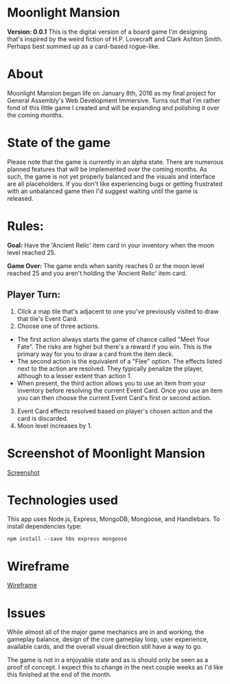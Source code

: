 # Moonlight Mansion
**Version: 0.0.1**
This is the digital version of a board game I'm designing that's inspired by the weird fiction of H.P. Lovecraft and Clark Ashton Smith. Perhaps best summed up as a card-based rogue-like.

# About
Moonlight Mansion began life on January 8th, 2016 as my final project for General Assembly's Web Development Immersive. Turns out that I'm rather fond of this little game I created and will be expanding and polishing it over the coming months.

# State of the game
Please note that the game is currently in an alpha state. There are numerous planned features that will be implemented over the coming months. As such, the game is not yet properly balanced and the visuals and interface are all placeholders. If you don't like experiencing bugs or getting frustrated with an unbalanced game then I'd suggest waiting until the game is released.

# Rules:
**Goal:**
Have the 'Ancient Relic' item card in your inventory when the moon level reached 25.

**Game Over:**
The game ends when sanity reaches 0 or the moon level reached 25 and you aren't holding the 'Ancient Relic' item card.

## Player Turn:
1. Click a map tile that's adjacent to one you've previously visited to draw that tile's Event Card.
2. Choose one of three actions.
  - The first action always starts the game of chance called "Meet Your Fate". The risks are higher but there's a reward if you win. This is the primary way for you to draw a card from the item deck.
  - The second action is the equivalent of a "Flee" option. The effects listed next to the action are resolved. They typically penalize the player, although to a lesser extent than action 1.
  - When present, the third action allows you to use an item from your inventory before resolving the current Event Card. Once you use an item you can then choose the current Event Card's first or second action.
3. Event Card effects resolved based on player's chosen action and the card is discarded.
4. Moon level increases by 1.

# Screenshot of Moonlight Mansion
[Screenshot](http://imgur.com/5mhX2Wf)

# Technologies used
This app uses Node.js, Express, MongoDB, Mongoose, and Handlebars. To install dependencies type:
```
npm install --save hbs express mongoose
```

# Wireframe
[Wireframe](https://drive.google.com/file/d/0B1R1j4cojTrNbUQ4b2JLVEtlNlU/view?usp=sharing)

# Issues
While almost all of the major game mechanics are in and working, the gameplay balance, design of the core gameplay loop, user experience, available cards, and the overall visual direction still have a way to go.

The game is not in a enjoyable state and as is should only be seen as a proof of concept. I expect this to change in the next couple weeks as I'd like this finished at the end of the month.
